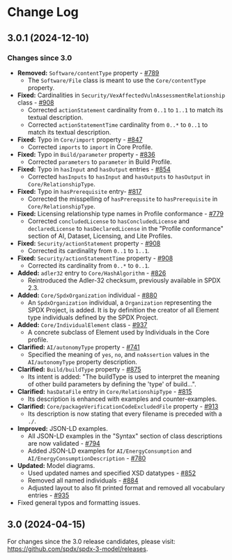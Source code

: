 # Change Log

## 3.0.1 (2024-12-10)

### Changes since 3.0

- **Removed:** `Software/contentType` property - [#789](https://github.com/spdx/spdx-3-model/pull/789)
  - The `Software/File` class is meant to use the `Core/contentType` property.
- **Fixed:** Cardinalities in `Security/VexAffectedVulnAssessmentRelationship` class -
  [#908](https://github.com/spdx/spdx-3-model/pull/908)
  - Corrected `actionStatement` cardinality from `0..1` to `1..1` to match its textual description.
  - Corrected `actionStatementTime` cardinality from `0..*` to `0..1` to match its textual description.
- **Fixed:** Typo in `Core/import` property - [#847](https://github.com/spdx/spdx-3-model/pull/847)
  - Corrected `imports` to `import` in Core Profile.
- **Fixed:** Typo in `Build/parameter` property - [#836](https://github.com/spdx/spdx-3-model/pull/836)
  - Corrected `parameters` to `parameter` in Build Profile.
- **Fixed:** Typo in `hasInput` and `hasOutput` entries - [#854](https://github.com/spdx/spdx-3-model/pull/854)
  - Corrected `hasInputs` to `hasInput` and `hasOutputs` to `hasOutput` in
    `Core/RelationshipType`.
- **Fixed:** Typo in `hasPrerequisite` entry- [#817](https://github.com/spdx/spdx-3-model/pull/817)
  - Corrected the misspelling of `hasPrerequsite` to `hasPrerequisite` in
    `Core/RelationshipType`.
- **Fixed:** Licensing relationship type names in Profile conformance - [#779](https://github.com/spdx/spdx-3-model/pull/779)
  - Corrected `concludedLicense` to `hasConcludedLicense` and
    `declaredLicense` to `hasDeclaredLicense` in the "Profile conformance"
    section of AI, Dataset, Licensing, and Lite Profiles.
- **Fixed:** `Security/actionStatement` property - [#908](https://github.com/spdx/spdx-3-model/pull/908)
  - Corrected its cardinality from `0..1` to `1..1`.
- **Fixed:** `Security/actionStatementTime` property - [#908](https://github.com/spdx/spdx-3-model/pull/908)
  - Corrected its cardinality from `0..*` to `0..1`.
- **Added:** `adler32` entry to `Core/HashAlgorithm` - [#826](https://github.com/spdx/spdx-3-model/pull/826)
  - Reintroduced the Adler-32 checksum, previously available in SPDX 2.3.
- **Added:** `Core/SpdxOrganization` individual - [#880](https://github.com/spdx/spdx-3-model/pull/880)
  - An `SpdxOrganization` individual, a `Organization` representing the SPDX
    Project, is added. It is by definition the creator of all Element type individuals
    defined by the SPDX Project.
- **Added:** `Core/IndividualElement` class - [#937](https://github.com/spdx/spdx-3-model/pull/937)
  - A concrete subclass of Element used by Individuals in the Core profile.
- **Clarified:** `AI/autonomyType` property - [#741](https://github.com/spdx/spdx-3-model/pull/741)
  - Specified the meaning of `yes`, `no`, and `noAssertion` values in the
    `AI/autonomyType` property description.
- **Clarified:** `Build/buildType` property - [#875](https://github.com/spdx/spdx-3-model/pull/875)
  - Its intent is added: "The buildType is used to interpret the meaning of
    other build parameters by defining the 'type' of build...".
- **Clarified:** `hasDataFile` entry in `Core/RelationshipType` - [#815](https://github.com/spdx/spdx-3-model/pull/815)
  - Its description is enhanced with examples and counter-examples.
- **Clarified:** `Core/packageVerificationCodeExcludedFile` property - [#913](https://github.com/spdx/spdx-3-model/pull/913)
  - Its description is now stating that every filename is preceded with a `./`.
- **Improved:** JSON-LD examples.
  - All JSON-LD examples in the "Syntax" section of class descriptions are now
    validated - [#794](https://github.com/spdx/spdx-3-model/pull/794)
  - Added JSON-LD examples for `AI/EnergyConsumption` and
    `AI/EnergyConsumptionDescription` - [#780](https://github.com/spdx/spdx-3-model/pull/780)
- **Updated:** Model diagrams.
  - Used updated names and specified XSD datatypes - [#852](https://github.com/spdx/spdx-3-model/pull/852)
  - Removed all named individuals - [#884](https://github.com/spdx/spdx-3-model/pull/884)
  - Adjusted layout to also fit printed format and removed all vocabulary
    entries - [#935](https://github.com/spdx/spdx-3-model/pull/935)
- Fixed general typos and formatting issues.

## 3.0 (2024-04-15)

For changes since the 3.0 release candidates, please visit:
<https://github.com/spdx/spdx-3-model/releases>.
